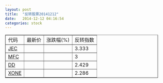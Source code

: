 ```yaml
---
layout: post
title:  "反转股票20141212"
date:   2014-12-12 04:16:54
categories: stock
---
```


<script type="text/javascript">
var stockList = []
stockList.push('gb_jec');
stockList.push('gb_mfc');
stockList.push('gb_dd');
stockList.push('gb_xone');
</script>

<table border="1">
 <tr>
 <td>代码</td>
  <td>最新价</td>
  <td>涨跌幅(%)</td>
 <td>反转指数</td>
</tr>
  <tr id="jec"><td><a href="http://stock.finance.sina.com.cn/usstock/quotes/JEC.html" target="_blank">JEC</a></td><td></td><td></td><td>3.333</td></tr>
  <tr id="mfc"><td><a href="http://stock.finance.sina.com.cn/usstock/quotes/MFC.html" target="_blank">MFC</a></td><td></td><td></td><td>3</td></tr>
  <tr id="dd"><td><a href="http://stock.finance.sina.com.cn/usstock/quotes/DD.html" target="_blank">DD</a></td><td></td><td></td><td>2.429</td></tr>
  <tr id="xone"><td><a href="http://stock.finance.sina.com.cn/usstock/quotes/XONE.html" target="_blank">XONE</a></td><td></td><td></td><td>2.286</td></tr>
</table>
